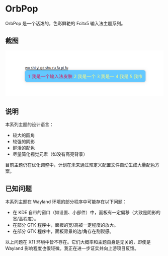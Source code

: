 # OrbPop

OrbPop 是一个活泼的，色彩鲜艳的 Fcitx5 输入法主题系列。

## 截图

![screenshot](screenshot.png)

## 说明

本系列主题的设计语言：

- 较大的圆角
- 较强的阴影
- 鲜活的配色
- 尽量简化视觉元素（如没有高亮背景）

目前主题仍在优化调整中，计划在未来通过预定义配置文件自动生成大量配色方案。

## 已知问题

本系列主题在 Wayland 环境的部分程序中可能存在以下问题：

- 在 KDE 自带的窗口（如设置、小部件）中，面板有一定偏移（大致是阴影的宽/高程度）。
- 在部分 GTK 程序中，面板的宽/高被一定程度的放大。
- 在部分 GTK 程序中，面板背景的边/角存在割裂感。

以上问题在 X11 环境中皆不存在。它们大概率和主题自身是无关的，即使是 Wayland 影响程度也很轻微。我正在进一步证实并向上游项目反馈。

